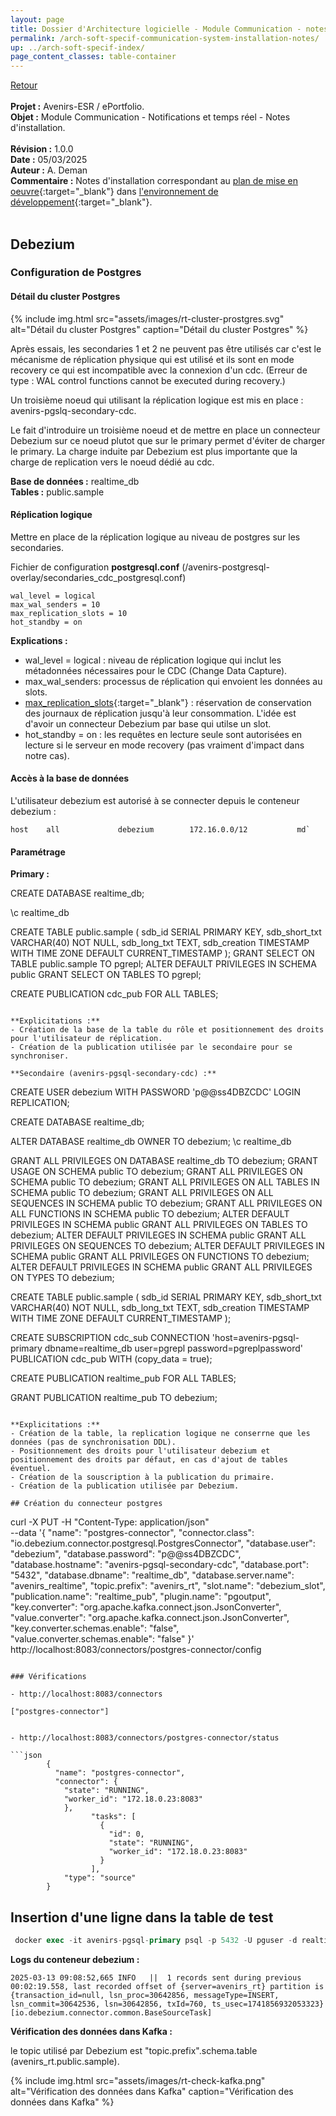 ```yaml
---
layout: page
title: Dossier d'Architecture logicielle - Module Communication - notes d'installation
permalink: /arch-soft-specif-communication-system-installation-notes/
up: ../arch-soft-specif-index/
page_content_classes: table-container
---
```

[Retour](arch-soft-specif-communication.markdown)<br/>
<br/>
**Projet :** Avenirs-ESR / ePortfolio. <br/>
**Objet :** Module Communication - Notifications et temps réel - Notes d'installation.<br/>
<br/>
**Révision :** 1.0.0<br/>
**Date :** 05/03/2025<br/>
**Auteur :** A. Deman<br/>
**Commentaire :** Notes d'installation correspondant au [plan de mise en oeuvre](../arch-soft-specif-communication-system-integration-plan/){:target="_blank"} dans [l'environnement de développement](../srv-dev/){:target="_blank"}.<br/>
<br/>

## Debezium

### Configuration de Postgres

#### Détail du cluster Postgres


{% include img.html
        src="assets/images/rt-cluster-prostgres.svg"
        alt="Détail du cluster Postgres"
        caption="Détail du cluster Postgres"
%}
<br/>

Après essais, les secondaries 1 et 2 ne peuvent pas être utilisés car c'est le mécanisme de réplication physique qui est utilisé et ils sont en mode recovery ce qui est incompatible avec la connexion d'un cdc. (Erreur de type : WAL control functions cannot be executed during recovery.)

Un troisième noeud qui utilisant la réplication logique est mis en place : avenirs-pgslq-secondary-cdc.

Le fait d'introduire un troisième noeud et de mettre en place un connecteur Debezium sur ce noeud plutot que sur le primary permet d'éviter de charger le primary. La charge induite par Debezium est plus importante que la charge de replication vers le noeud dédié au cdc.

**Base de données :** realtime_db<br/>
**Tables :** public.sample

#### Réplication logique
Mettre en place de la réplication logique au niveau de postgres sur les secondaries.

Fichier de configuration **postgresql.conf** (/avenirs-postgresql-overlay/secondaries_cdc_postgresql.conf)

```
wal_level = logical            
max_wal_senders = 10           
max_replication_slots = 10    
hot_standby = on 
```

**Explications :**

- wal_level = logical : niveau de réplication logique qui inclut les métadonnées nécessaires pour le CDC (Change Data Capture).
- max_wal_senders: processus de réplication qui envoient les données au slots. 
- [max_replication_slots](https://www.postgresql.org/docs/current/warm-standby.html#STREAMING-REPLICATION-SLOTS){:target="_blank"} : réservation de conservation des journaux de réplication jusqu'à leur consommation. L'idée est d'avoir un connecteur Debezium par base qui utilse un slot. 
- hot_standby = on : les requêtes en lecture seule sont autorisées en lecture si le serveur en mode recovery (pas vraiment d'impact dans notre cas). 

#### Accès à la base de données

L'utilisateur debezium est autorisé à se connecter depuis le conteneur debezium :

```
host    all             debezium        172.16.0.0/12           md`
```

#### Paramétrage

**Primary :**

CREATE DATABASE realtime_db;

\c realtime_db

CREATE TABLE public.sample (
    sdb_id SERIAL PRIMARY KEY,
    sdb_short_txt VARCHAR(40) NOT NULL,
    sdb_long_txt TEXT,
    sdb_creation TIMESTAMP WITH TIME ZONE DEFAULT CURRENT_TIMESTAMP
);
GRANT SELECT ON TABLE public.sample TO pgrepl;
ALTER DEFAULT PRIVILEGES IN SCHEMA public GRANT SELECT ON TABLES TO pgrepl;

CREATE PUBLICATION cdc_pub FOR ALL TABLES;
```

**Explicitations :**
- Création de la base de la table du rôle et positionnement des droits pour l'utilisateur de réplication.
- Création de la publication utilisée par le secondaire pour se synchroniser.

**Secondaire (avenirs-pgsql-secondary-cdc) :**

```

CREATE USER debezium WITH PASSWORD 'p@@ss4DBZCDC' LOGIN REPLICATION;

CREATE DATABASE realtime_db;

ALTER DATABASE realtime_db OWNER TO debezium;
\c realtime_db

GRANT ALL PRIVILEGES ON DATABASE realtime_db TO debezium;
GRANT USAGE ON SCHEMA public TO debezium;
GRANT ALL PRIVILEGES ON SCHEMA public TO debezium;
GRANT ALL PRIVILEGES ON ALL TABLES IN SCHEMA public TO debezium;
GRANT ALL PRIVILEGES ON ALL SEQUENCES IN SCHEMA public TO debezium;
GRANT ALL PRIVILEGES ON ALL FUNCTIONS IN SCHEMA public TO debezium;
ALTER DEFAULT PRIVILEGES IN SCHEMA public GRANT ALL PRIVILEGES ON TABLES TO debezium;
ALTER DEFAULT PRIVILEGES IN SCHEMA public GRANT ALL PRIVILEGES ON SEQUENCES TO debezium;
ALTER DEFAULT PRIVILEGES IN SCHEMA public GRANT ALL PRIVILEGES ON FUNCTIONS TO debezium;
ALTER DEFAULT PRIVILEGES IN SCHEMA public GRANT ALL PRIVILEGES ON TYPES TO debezium;


CREATE TABLE public.sample (
    sdb_id SERIAL PRIMARY KEY,
    sdb_short_txt VARCHAR(40) NOT NULL,
    sdb_long_txt TEXT,
    sdb_creation TIMESTAMP WITH TIME ZONE DEFAULT CURRENT_TIMESTAMP
);

CREATE SUBSCRIPTION cdc_sub
CONNECTION 'host=avenirs-pgsql-primary dbname=realtime_db user=pgrepl password=pgreplpassword'
PUBLICATION cdc_pub
WITH (copy_data = true);

CREATE PUBLICATION realtime_pub FOR ALL TABLES;

GRANT PUBLICATION realtime_pub TO debezium;

```

**Explicitations :**
- Création de la table, la replication logique ne conserrne que les données (pas de synchronisation DDL).
- Positionnement des droits pour l'utilisateur debezium et positionnement des droits par défaut, en cas d'ajout de tables éventuel.
- Création de la souscription à la publication du primaire.
- Création de la publication utilisée par Debezium.

## Création du connecteur postgres

```
curl -X PUT -H "Content-Type: application/json" \
  --data '{
    "name": "postgres-connector",
    "connector.class": "io.debezium.connector.postgresql.PostgresConnector",
    "database.user": "debezium",
    "database.password": "p@@ss4DBZCDC",
    "database.hostname": "avenirs-pgsql-secondary-cdc",
    "database.port": "5432",
    "database.dbname": "realtime_db",
    "database.server.name": "avenirs_realtime",
    "topic.prefix": "avenirs_rt",
    "slot.name": "debezium_slot",
    "publication.name": "realtime_pub",
    "plugin.name": "pgoutput",
    "key.converter": "org.apache.kafka.connect.json.JsonConverter",
    "value.converter": "org.apache.kafka.connect.json.JsonConverter",
    "key.converter.schemas.enable": "false",
    "value.converter.schemas.enable": "false"
  }' \
  http://localhost:8083/connectors/postgres-connector/config
```

### Vérifications

- http://localhost:8083/connectors
```
    ["postgres-connector"]
``` 

- http://localhost:8083/connectors/postgres-connector/status

```json
        {
          "name": "postgres-connector",
          "connector": {
            "state": "RUNNING",
            "worker_id": "172.18.0.23:8083"
            },
                  "tasks": [
                    {
                      "id": 0,
                      "state": "RUNNING",
                      "worker_id": "172.18.0.23:8083"
                    }
                  ],
            "type": "source"
        }
```

## Insertion d'une ligne dans la table de test

``` sql
 docker exec -it avenirs-pgsql-primary psql -p 5432 -U pguser -d realtime_db -c "INSERT INTO public.sample (sdb_short_txt, sdb_long_txt) VALUES ('Test entry', 'This is a test entry for Debezium CDC testing');"
```

**Logs du conteneur debezium :**
```
2025-03-13 09:08:52,665 INFO   ||  1 records sent during previous 00:02:19.558, last recorded offset of {server=avenirs_rt} partition is {transaction_id=null, lsn_proc=30642856, messageType=INSERT, lsn_commit=30642536, lsn=30642856, txId=760, ts_usec=1741856932053323}   [io.debezium.connector.common.BaseSourceTask]
```

**Vérification des données dans Kafka :**

le topic utilisé par Debezium est "topic.prefix".schema.table (avenirs_rt.public.sample).

{% include img.html
        src="assets/images/rt-check-kafka.png"
        alt="Vérification des données dans Kafka"
        caption="Vérification des données dans Kafka"
%}